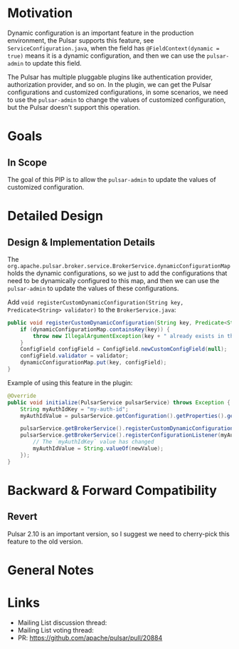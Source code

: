 # Motivation

Dynamic configuration is an important feature in the production environment, the Pulsar supports this feature,
see `ServiceConfiguration.java`, when the field has `@FieldContext(dynamic = true)` means it is a dynamic configuration,
and then we can use the `pulsar-admin` to update this field.

The Pulsar has multiple pluggable plugins like authentication provider, authorization provider, and so on. In the
plugin, we can get the Pulsar configurations and customized configurations, in some scenarios, we need to use
the `pulsar-admin` to change the values of customized configuration, but the Pulsar doesn't support this operation.

# Goals

## In Scope

The goal of this PIP is to allow the `pulsar-admin` to update the values of customized configuration.

# Detailed Design

## Design & Implementation Details

The `org.apache.pulsar.broker.service.BrokerService.dynamicConfigurationMap` holds the dynamic configurations, so we
just to add the configurations that need to be dynamically configured to this map, and then we can use
the `pulsar-admin` to update the values of these configurations.

Add `void registerCustomDynamicConfiguration(String key, Predicate<String> validator)` to the `BrokerService.java`:

```java
public void registerCustomDynamicConfiguration(String key, Predicate<String> validator) {
    if (dynamicConfigurationMap.containsKey(key)) {
        throw new IllegalArgumentException(key + " already exists in the dynamicConfigurationMap");
    }
    ConfigField configField = ConfigField.newCustomConfigField(null);
    configField.validator = validator;
    dynamicConfigurationMap.put(key, configField);
}
```

Example of using this feature in the plugin:

```java
@Override
public void initialize(PulsarService pulsarService) throws Exception {
    String myAuthIdKey = "my-auth-id";
    myAuthIdValue = pulsarService.getConfiguration().getProperties().getProperty(myAuthIdKey);

    pulsarService.getBrokerService().registerCustomDynamicConfiguration(myAuthIdKey, null);
    pulsarService.getBrokerService().registerConfigurationListener(myAuthIdKey, (newValue) -> {
        // The `myAuthIdKey` value has changed
        myAuthIdValue = String.valueOf(newValue);
    });
}
```


# Backward & Forward Compatibility

## Revert

Pulsar 2.10 is an important version, so I suggest we need to cherry-pick this feature to the old version.

# General Notes

# Links

* Mailing List discussion thread: 
* Mailing List voting thread:
* PR: https://github.com/apache/pulsar/pull/20884